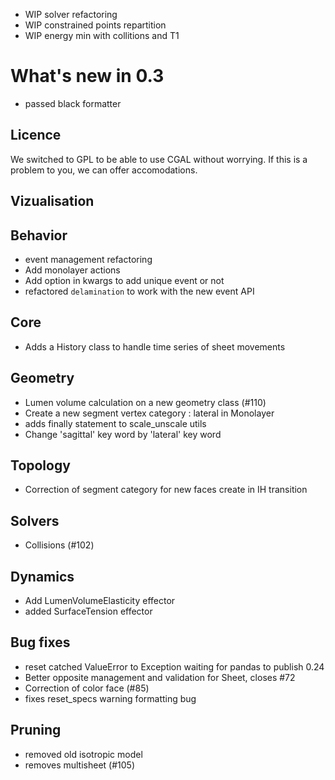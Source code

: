 
* WIP solver refactoring
* WIP constrained points repartition
* WIP energy min with collitions and T1


# What's new in 0.3

* passed black formatter


## Licence

We switched to GPL to be able to use CGAL without worrying. If this is
a problem to you, we can offer accomodations.

## Vizualisation


## Behavior

* event management refactoring
* Add monolayer actions
* Add option in kwargs to add unique event or not
* refactored `delamination` to work with the new event API

## Core

* Adds a History class to handle time series of sheet movements

## Geometry

* Lumen volume calculation on a new geometry class (#110)
* Create a new segment vertex category : lateral in Monolayer
* adds finally statement to scale_unscale utils
* Change 'sagittal' key word by 'lateral' key word

## Topology

* Correction of segment category for new faces create in IH transition


## Solvers

* Collisions (#102)


## Dynamics

* Add LumenVolumeElasticity effector
* added SurfaceTension effector

## Bug fixes

* reset catched ValueError to Exception waiting for pandas to publish 0.24
* Better opposite management and validation for Sheet, closes #72
* Correction of color face (#85)
* fixes reset_specs warning formatting bug

## Pruning

* removed old isotropic model
* removes multisheet (#105)
